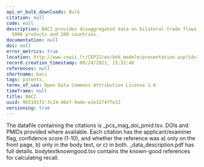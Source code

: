 ```yaml
---
api_or_bulk_downloads: Bulk
citation: null
code: null
description: BACI provides disaggregated data on bilateral trade flows for more than
  5000 products and 200 countries.
documentation: null
doi: null
error_metrics: true
location: http://www.cepii.fr/CEPII/en/bdd_modele/presentation.asp?id=37
record_creation_timestamp: 08/24/2021, 15:32:40
references: null
shortname: baci
tags: patents,
terms_of_use: Open Data Commons Attribution License 1.0
timeframe: null
title: BACI
uuid: 9651d1f2-3c24-46ef-9ade-e2e31f4ffe12
versioning: true
---
```


The datafile containing the citations is \_pcs_mag_doi_pmid.tsv. DOIs and PMIDs provided where available. Each citation has the applicant/examiner flag, confidence score (1-10), and whether the reference was a) only on the front page, b) only in the body text, or c) in both. \_data_description.pdf has full details. bodytextknowngood.tsv contains the known-good references for calculating recall.